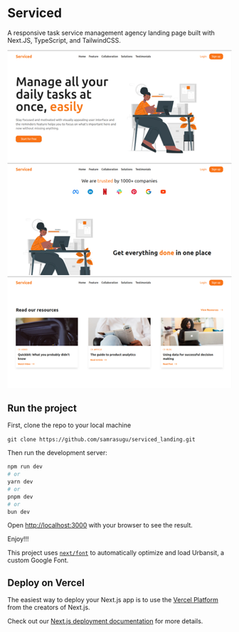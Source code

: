 # Serviced

A responsive task service management agency landing page built with Next.JS, TypeScript, and TailwindCSS.

<img src="/public/assets/Screenshot from 2023-10-24 15-42-36.png" alt="Serviced" >
<img src="/public/assets/Screenshot from 2023-10-24 15-42-45.png" alt="Serviced" >
<img src="/public/assets/Screenshot from 2023-10-24 15-48-33.png" alt="Serviced" >

## Run the project

First, clone the repo to your local machine

`git clone https://github.com/samrasugu/serviced_landing.git`

Then run the development server:

```bash
npm run dev
# or
yarn dev
# or
pnpm dev
# or
bun dev
```

Open [http://localhost:3000](http://localhost:3000) with your browser to see the result.

Enjoy!!!

This project uses [`next/font`](https://nextjs.org/docs/basic-features/font-optimization) to automatically optimize and load Urbansit, a custom Google Font.

## Deploy on Vercel

The easiest way to deploy your Next.js app is to use the [Vercel Platform](https://vercel.com/new?utm_medium=default-template&filter=next.js&utm_source=create-next-app&utm_campaign=create-next-app-readme) from the creators of Next.js.

Check out our [Next.js deployment documentation](https://nextjs.org/docs/deployment) for more details.
